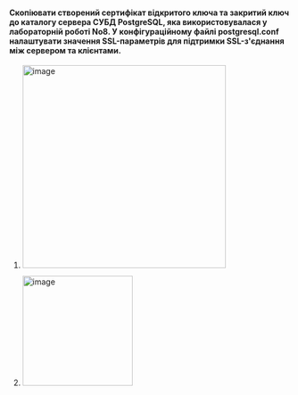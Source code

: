 #### Скопіювати створений сертифікат відкритого ключа та закритий ключ до каталогу сервера СУБД PostgreSQL, яка використовувалася у лабораторній роботі No8. У конфігураційному файлі postgresql.conf налаштувати значення SSL-параметрів для підтримки SSL-з'єднання між сервером та клієнтами.
1. <p> <img width="364" alt="image" src="https://user-images.githubusercontent.com/52915030/207886048-c0699117-5242-43b8-b2c3-2ef34487dd5e.png"></p>
2. <p><img width="197" alt="image" src="https://user-images.githubusercontent.com/52915030/207886155-e7425f36-5899-495b-8ad5-9f23c5221bec.png"> </p>
